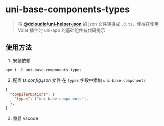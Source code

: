 # uni-base-components-types

> 将 [__@dcloudio/uni-helper-json__](https://www.npmjs.com/package/@dcloudio/uni-helper-json) 的 json 文件转换成 `.d.ts`，使得在使用 Volar 插件时 uni-app 的基础组件有代码提示

## 使用方法

1. 安装依赖

```bash
npm i -D uni-base-components-types
```

2. 配置 _ts.config.json_ 文件
在 `types` 字段中添加 `uni-base-components`

```json
{
  "compilerOptions": {
    "types": ["uni-base-components"],
  },
}
```

3. 重启 vscode

